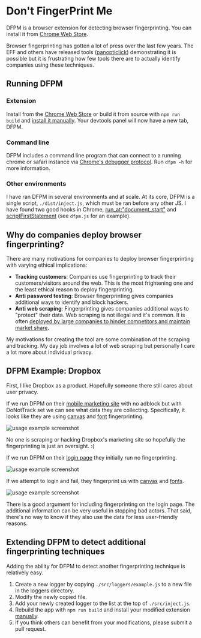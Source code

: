 
# **D**on't **F**inger**P**rint **M**e

DFPM is a browser extension for detecting browser fingerprinting. You can install it from [Chrome Web Store](https://chrome.google.com/webstore/detail/dont-fingerprint-me/nhbedikkbkakbjipijipejfojanppbfg).

Browser fingerprinting has gotten a lot of press over the last few years. The EFF and others have released tools ([panopticlick](https://panopticlick.eff.org/)) demonstrating it is possible but it is frustrating how few tools there are to actually identify companies using these techniques.

## Running DFPM

### Extension

Install from the [Chrome Web Store](https://chrome.google.com/webstore/detail/dont-fingerprint-me/nhbedikkbkakbjipijipejfojanppbfg?hl=en) or build it from source with `npm run build` and [install it manually](https://stackoverflow.com/questions/24577024/install-chrome-extension-not-in-the-store). Your devtools panel will now have a new tab, DFPM.

### Command line

DFPM includes a command line program that can connect to a running chrome or safari instance via [Chrome's debugger protocol](https://chromedevtools.github.io/devtools-protocol/). Run `dfpm -h` for more information.

### Other environments

I have ran DFPM in several environments and at scale. At its core, DFPM is a single script, `./dist/inject.js`, which must be ran before any other JS. I have found two good hooks in Chrome, [run_at:"document_start"](https://developer.chrome.com/extensions/content_scripts) and [scriptFirstStatement](https://chromedevtools.github.io/devtools-protocol/tot/Debugger/) (see `dfpm.js` for an example).

## Why do companies deploy browser fingerprinting?

There are many motivations for companies to deploy browser fingerprinting with varying ethical implications:

- **Tracking customers**: Companies use fingerprinting to track their customers/visitors around the web. This is the most frightening one and the least ethical reason to deploy fingerprinting.
- **Anti password testing**: Browser fingerprinting gives companies additional ways to identify and block hackers.
- **Anti web scraping**: Fingerprinting gives companies additional ways to "protect" their data. Web scraping is not illegal and it's common. It is often [deployed by large companies to hinder competitors and maintain market share](http://fortune.com/2017/05/10/amazon-bots/).

My motivations for creating the tool are some combination of the scraping and tracking. My day job involves a lot of web scraping but personally I care a lot more about individual privacy.

## DFPM Example: Dropbox

First, I like Dropbox as a product. Hopefully someone there still cares about user privacy.

If we run DFPM on their [mobile marketing site](https://www.dropbox.com) with no adblock but with DoNotTrack set we can see what data they are collecting. Specifically, it looks like they are using [canvas](https://browserleaks.com/canvas) and [font](https://browserleaks.com/fonts) fingerprinting.

![usage example screenshot](https://raw.githubusercontent.com/freethenation/DFPM/master/docs/example_db_marketing.png)

No one is scraping or hacking Dropbox's marketing site so hopefully the fingerprinting is just an oversight. :(

If we run DFPM on their [login page](https://www.dropbox.com/login) they initially run no fingerprinting.

![usage example screenshot](https://raw.githubusercontent.com/freethenation/DFPM/master/docs/example_db_login_before_attempt.png)

If we attempt to login and fail, they fingerprint us with [canvas](https://browserleaks.com/canvas) and [fonts](https://browserleaks.com/fonts).

![usage example screenshot](https://raw.githubusercontent.com/freethenation/DFPM/master/docs/example_db_login_after_attempt.png)

There is a good argument for including fingerprinting on the login page. The additional information can be very useful in stopping bad actors. That said, there's no way to know if they also use the data for less user-friendly reasons.

## Extending DFPM to detect additional fingerprinting techniques

Adding the ability for DFPM to detect another fingerprinting technique is relatively easy.

1. Create a new logger by copying `./src/loggers/example.js` to a new file in the loggers directory.
2. Modify the newly copied file.
3. Add your newly created logger to the list at the top of `./src/inject.js`.
4. Rebuild the app with `npm run build` and install your modified extension [manually](https://stackoverflow.com/questions/24577024/install-chrome-extension-not-in-the-store).
5. If you think others can benefit from your modifications, please submit a pull request.
